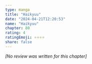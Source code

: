 ```yaml
---
type: manga
title: "Haikyuu"
date: "2024-04-21T12:20:53"
name: "Haikyuu"
chapter: 80
rating: 4
ratingEmoji: ⭐️⭐️⭐️⭐️
share: false
---
```


_[No review was written for this chapter]_
